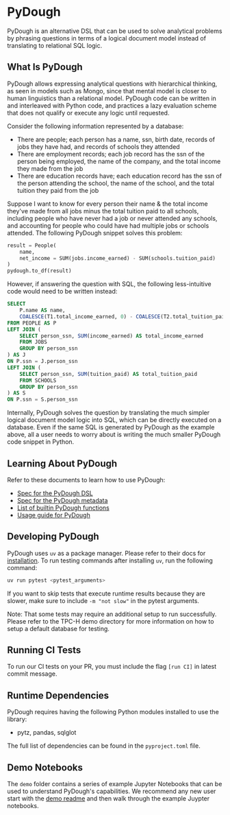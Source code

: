 # PyDough

PyDough is an alternative DSL that can be used to solve analytical problems by phrasing questions in terms of a logical document model instead of translating to relational SQL logic.

## What Is PyDough

PyDough allows expressing analytical questions with hierarchical thinking, as seen in models such as Mongo, since that mental model is closer to human linguistics than a relational model. PyDough code can be written in and interleaved with Python code, and practices a lazy evaluation scheme that does not qualify or execute any logic until requested.

Consider the following information represented by a database:
- There are people; each person has a name, ssn, birth date, records of jobs they have had, and records of schools they attended
- There are employment records; each job record has the ssn of the person being employed, the name of the company, and the total income they made from the job
- There are education records have; each education record has the ssn of the person attending the school, the name of the school, and the total tuition they paid from the job

Suppose I want to know for every person their name & the total income they've made from all jobs minus the total tuition paid to all schools, including people who have never had a job or never attended any schools, and accounting for people who could have had multiple jobs or schools attended. The following PyDough snippet solves this problem:

```py
result = People(
    name,
    net_income = SUM(jobs.income_earned) - SUM(schools.tuition_paid)
)
pydough.to_df(result)
```

However, if answering the question with SQL, the following less-intuitive code would need to be written instead:

```sql
SELECT
    P.name AS name,
    COALESCE(T1.total_income_earned, 0) - COALESCE(T2.total_tuition_paid, 0) AS net_income
FROM PEOPLE AS P
LEFT JOIN (
    SELECT person_ssn, SUM(income_earned) AS total_income_earned
    FROM JOBS
    GROUP BY person_ssn
) AS J
ON P.ssn = J.person_ssn
LEFT JOIN (
    SELECT person_ssn, SUM(tuition_paid) AS total_tuition_paid
    FROM SCHOOLS
    GROUP BY person_ssn
) AS S
ON P.ssn = S.person_ssn
```

Internally, PyDough solves the question by translating the much simpler logical document model logic into SQL, which can be directly executed on a database. Even if the same SQL is generated by PyDough as the example above, all a user needs to worry about is writing the much smaller PyDough code snippet in Python.

## Learning About PyDough

Refer to these documents to learn how to use PyDough:

- [Spec for the PyDough DSL](documentation/dsl.md)
- [Spec for the PyDough metadata](documentation/metadata.md)
- [List of builtin PyDough functions](documentation/functions.md)
- [Usage guide for PyDough](documentation/usage.md)

## Developing PyDough
PyDough uses `uv` as a package manager. Please refer to their docs for
[installation](https://docs.astral.sh/uv/getting-started/). To run testing
commands after installing `uv`, run the following command:

```bash
uv run pytest <pytest_arguments>
```

If you want to skip tests that execute runtime results because they are slower, make sure to include `-m "not slow"` in the pytest arguments.

Note: That some tests may require an additional setup to run successfully.
Please refer to the TPC-H demo directory for more information on how to setup
a default database for testing.

## Running CI Tests
To run our CI tests on your PR, you must include the flag `[run CI]` in latest
commit message.

## Runtime Dependencies

PyDough requires having the following Python modules installed to use
the library:

- pytz, pandas, sqlglot

The full list of dependencies can be found in the `pyproject.toml` file.

## Demo Notebooks

The `demo` folder contains a series of example Jupyter Notebooks
that can be used to understand PyDough's capabilities. We recommend any new user start
with the [demo readme](demos/README.md) and then walk through the example Juypter notebooks.
